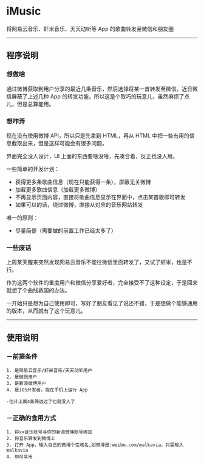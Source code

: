 # iMusic
将网易云音乐、虾米音乐、天天动听等 App 的歌曲转发至微信和朋友圈

---
## 程序说明

### 想做啥
通过微博获取到用户分享的最近几条音乐，然后选择将某一首转发至微信。近日微信屏蔽了上述几种 App 的转发功能，所以这是个取巧的玩意儿，虽然麻烦了点儿，但是总算能用。

### 想咋弄


现在没有使用微博 API，所以只是先拿到 HTML，再从 HTML 中把一些有用的信息截取出来，但是这样可能会有很多问题。

界面完全没人设计，UI 上面的东西要啥没啥，先凑合着，反正也没人用。

一些简单的开发计划：

- 获得更多条歌曲信息（现在只能获得一条），屏蔽无关微博
- 加载更多歌曲信息（加载更多微博）
- 不再显示页面内容，直接将歌曲信息显示在界面中，点击某首歌即可转发
- 如果可以的话，绕过微博，直接从对应的音乐网站转发

唯一的原则：

- 尽量简便（需要做的前置工作已经太多了）

### 一些废话

上周某天醒来突然发现网易云音乐不能往微信里面转发了，又试了虾米，也是不行。

作为这两个软件的重度用户和微信分享爱好者，完全接受不了这种设定，于是回来就想了个曲线救国的办法。

一开始只是想为自己使用即可，写好了朋友看见了说还不错，于是想做个能够通用的版本，从而就有了这个玩意儿。

---
## 使用说明
### －前提条件
	1. 是网易云音乐/虾米音乐/天天动听用户
	2. 是微信用户
	3. 是新浪微博用户
	4. 是iOS开发者，能在手机上运行 App 
	
	-估计上面4条筛选过了也就没人了 

### －正确的食用方式

	1. 将xx音乐账号与你的新浪微博账号绑定
	2. 将音乐转发到微博上
	3. 打开 App，输入自己的微博个性域名,如微博是:weibo.com/malkavia，只需输入 malkavia
	4. 即可享用

